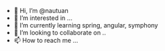 - 👋 Hi, I’m @nautuan
- 👀 I’m interested in ...
- 🌱 I’m currently learning spring, angular, symphony
- 💞️ I’m looking to collaborate on ..
- 📫 How to reach me ...

<!---
nautuan/nautuan is a ✨ special ✨ repository because its `README.md` (this file) appears on your GitHub profile.
You can click the Preview link to take a look at your changes.
--->
